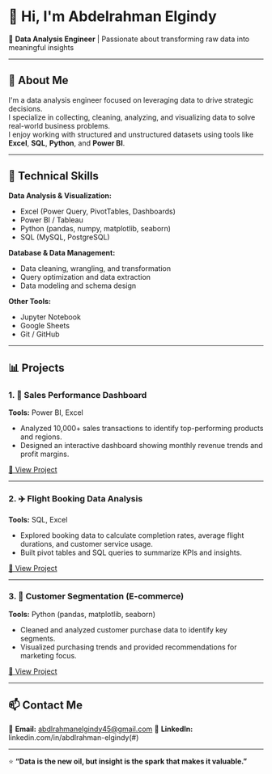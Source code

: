 # 👋 Hi, I'm Abdelrahman Elgindy

🎯 **Data Analysis Engineer** | Passionate about transforming raw data into meaningful insights  

---

## 🚀 About Me
I'm a data analysis engineer focused on leveraging data to drive strategic decisions.  
I specialize in collecting, cleaning, analyzing, and visualizing data to solve real-world business problems.  
I enjoy working with structured and unstructured datasets using tools like **Excel**, **SQL**, **Python**, and **Power BI**.

---

## 🧰 Technical Skills

**Data Analysis & Visualization:**  
- Excel (Power Query, PivotTables, Dashboards)  
- Power BI / Tableau  
- Python (pandas, numpy, matplotlib, seaborn)  
- SQL (MySQL, PostgreSQL)

**Database & Data Management:**  
- Data cleaning, wrangling, and transformation  
- Query optimization and data extraction  
- Data modeling and schema design  

**Other Tools:**  
- Jupyter Notebook  
- Google Sheets  
- Git / GitHub  

---

## 📊 Projects

### 1. 🛒 Sales Performance Dashboard
**Tools:** Power BI, Excel  
- Analyzed 10,000+ sales transactions to identify top-performing products and regions.  
- Designed an interactive dashboard showing monthly revenue trends and profit margins.  

[🔗 View Project](#)

---

### 2. ✈️ Flight Booking Data Analysis
**Tools:** SQL, Excel  
- Explored booking data to calculate completion rates, average flight durations, and customer service usage.  
- Built pivot tables and SQL queries to summarize KPIs and insights.  

[🔗 View Project](#)

---

### 3. 👥 Customer Segmentation (E-commerce)
**Tools:** Python (pandas, matplotlib, seaborn)  
- Cleaned and analyzed customer purchase data to identify key segments.  
- Visualized purchasing trends and provided recommendations for marketing focus.  

[🔗 View Project](#)

---

## 📫 Contact Me
📧 **Email:** abdlrahmanelgindy45@gmail.com 
💼 **LinkedIn:** linkedin.com/in/abdlrahman-elgindy(#)  

---

⭐ **“Data is the new oil, but insight is the spark that makes it valuable.”**  
